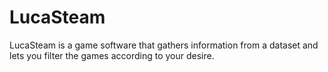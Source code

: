 # LucaSteam
LucaSteam is a game software that gathers information from a dataset and lets you filter the games according to your desire. 
